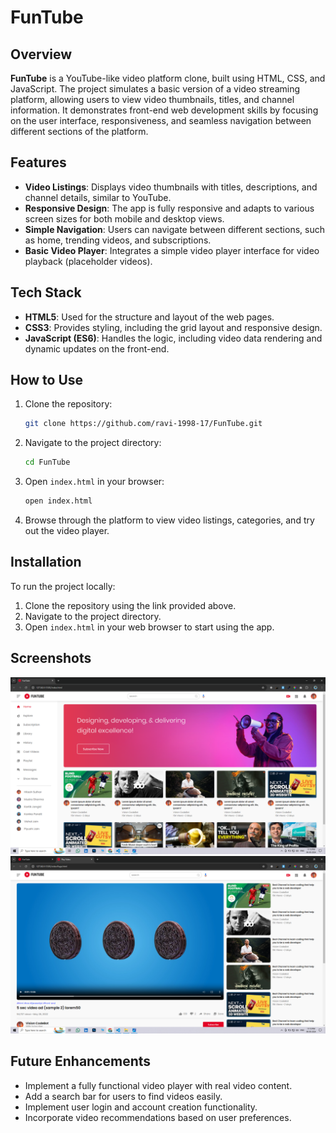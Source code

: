 
# FunTube

## Overview

**FunTube** is a YouTube-like video platform clone, built using HTML, CSS, and JavaScript. The project simulates a basic version of a video streaming platform, allowing users to view video thumbnails, titles, and channel information. It demonstrates front-end web development skills by focusing on the user interface, responsiveness, and seamless navigation between different sections of the platform.

## Features

- **Video Listings**: Displays video thumbnails with titles, descriptions, and channel details, similar to YouTube.
- **Responsive Design**: The app is fully responsive and adapts to various screen sizes for both mobile and desktop views.
- **Simple Navigation**: Users can navigate between different sections, such as home, trending videos, and subscriptions.
- **Basic Video Player**: Integrates a simple video player interface for video playback (placeholder videos).
  
## Tech Stack

- **HTML5**: Used for the structure and layout of the web pages.
- **CSS3**: Provides styling, including the grid layout and responsive design.
- **JavaScript (ES6)**: Handles the logic, including video data rendering and dynamic updates on the front-end.
  
## How to Use

1. Clone the repository:
   ```bash
   git clone https://github.com/ravi-1998-17/FunTube.git
   ```

2. Navigate to the project directory:
   ```bash
   cd FunTube
   ```

3. Open `index.html` in your browser:
   ```bash
   open index.html
   ```

4. Browse through the platform to view video listings, categories, and try out the video player.

## Installation

To run the project locally:

1. Clone the repository using the link provided above.
2. Navigate to the project directory.
3. Open `index.html` in your web browser to start using the app.

## Screenshots
![alt text](<Preview 1.png>)
![alt text](<Preview 2.png>)

## Future Enhancements

- Implement a fully functional video player with real video content.
- Add a search bar for users to find videos easily.
- Implement user login and account creation functionality.
- Incorporate video recommendations based on user preferences.


